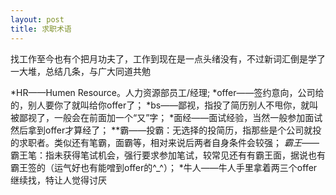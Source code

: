 ```yaml
---
layout: post 
title: 求职术语
---
```


找工作至今也有个把月功夫了，工作到现在是一点头绪没有，不过新词汇倒是学了一大堆，总结几条，与广大同道共勉

*HR——Humen Resource。人力资源部员工/经理;
*offer——签约意向，公司给的，别人要你了就叫给你offer了；
*bs——鄙视，指投了简历别人不甩你，就叫被鄙视了，一般会在前面加一个“又”字；
*面经——面试经验，当然一般参加面试然后拿到offer才算经了；
**霸——投霸：无选择的投简历，指那些是个公司就投的求职者。类似还有笔霸，面霸等，相对来说后两者自身条件会较强；
*霸王*——霸王笔：指未获得笔试机会，强行要求参加笔试，较常见还有有霸王面，据说也有霸王签的（运气好也有能噌到offer的^_^）；
*牛人——牛人手里拿着两三个offer继续找，特让人觉得讨厌